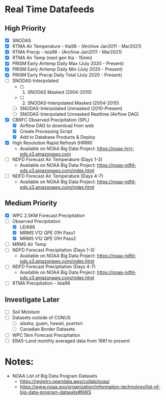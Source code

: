 # Real Time Datafeeds

## High Priority

- [x] SNODAS
- [x] RTMA Air Temperature - ltia98 - (Archive Jan2011 - Mar2021)
- [x] RTMA Precip - leia98 - (Archive Jan2011 - Mar2021)
- [x] RTMA Air Temp (next gen ltia - 15min)
- [x] PRISM Early Airtemp Daily Max (July 2020 - Present)
- [x] PRISM Early Airtemp Daily Min (July 2020 - Present)
- [x] PRISM Early Precip Daily Total (July 2020 - Present)
- [ ] SNODAS-Interpolated
  - [ ] 1. SNODAS Masked (2004-2010)
  - [ ] 2. SNODAS-Interpolated Masked (2004-2010)
  - [ ] SNODAS-Interpolated Unmasked (2010-Present)
  - [ ] SNODAS-Interpolated Unmasked Realtime (Airflow DAG)
- [x] CBRFC Observed Precipitation (SPL)
  - [x] Airflow DAG to download from web
  - [x] Create Processing Script
  - [x] Add to Database Products & Deploy
- [x] High Resolution Rapid Refresh (HRRR)
  - Available on NOAA Big Data Project: https://noaa-hrrr-pds.s3.amazonaws.com
- [ ] NDFD Forecast Air Temperature (Days 1-3)
  - Available on NOAA Big Data Project: https://noaa-ndfd-pds.s3.amazonaws.com/index.html
- [ ] NDFD Forecast Air Temperature (Days 4-7)
  - Available on NOAA Big Data Project: https://noaa-ndfd-pds.s3.amazonaws.com/index.html

## Medium Priority

- [x] WPC 2.5KM Forecast Precipitation
- [ ] Observed Precipitation
  - [x] LEIA98
  - [x] MRMS V12 QPE 01H Pass1
  - [x] MRMS V12 QPE 01H Pass2
- [ ] MRMS Air Temp
- [ ] NDFD Forecast Precipitation (Days 1-3)
  - Available on NOAA Big Data Project: https://noaa-ndfd-pds.s3.amazonaws.com/index.html
- [ ] NDFD Forecast Precipitation (Days 4-7)
  - Available on NOAA Big Data Project: https://noaa-ndfd-pds.s3.amazonaws.com/index.html
- [ ] RTMA Precipitation - leia98

## Investigate Later

- [ ] Soil Moisture
- [ ] Datasets outside of CONUS
  - [ ] alaska, guam, hawaii, puertori
  - [ ] Canadian Border Datasets
- [ ] WPC 5km Forecast Precipitation
- [ ] ERA5-Land monthly averaged data from 1981 to present

# Notes:

- NOAA List of Big Data Program Datasets
  - https://registry.opendata.aws/collab/noaa/
  - https://www.noaa.gov/organization/information-technology/list-of-big-data-program-datasets#NWS
